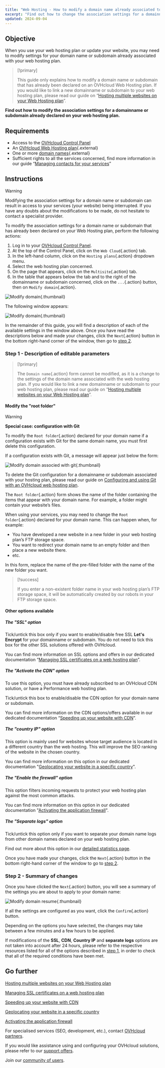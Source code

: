 ```yaml
---
title: "Web Hosting - How to modify a domain name already associated to a hosting plan"
excerpt: "Find out how to change the association settings for a domainname or subdomain already declared on your web hosting plan"
updated: 2024-09-04
---
```


## Objective

When you use your web hosting plan or update your website, you may need to modify settings for your domain name or subdomain already associated with your web hosting plan.

> [!primary]
>
> This guide only explains how to modify a domain name or subdomain that has already been declared on an OVHcloud Web Hosting plan. If you would like to link a new domainname or subdomain to your web hosting plan, please read our guide on “[Hosting multiple websites on your Web Hosting plan](/pages/web_cloud/web_hosting/multisites_configure_multisite)”.
>

**Find out how to modify the association settings for a domainname or subdomain already declared on your web hosting plan.**

## Requirements

- Access to the [OVHcloud Control Panel](/links/manager)
- An [OVHcloud Web Hosting plan](/links/web/hosting){.external}
- One or more [domain names](/links/web/domains){.external}
- Sufficient rights to all the services concerned, find more information in our guide “[Managing contacts for your services](/pages/account_and_service_management/account_information/managing_contacts)”

## Instructions

> [!warning]
>
> Modifying the association settings for a domain name or subdomain can result in access to your services (your website) being interrupted. If you have any doubts about the modifications to be made, do not hesitate to contact a specialist provider.
>

To modify the association settings for a domain name or subdomain that has already been declared on your Web Hosting plan, perform the following actions:

1. Log in to your [OVHcloud Control Panel](/links/manager).
2. At the top of the Control Panel, click on the `Web Cloud`{.action} tab.
3. In the left-hand column, click on the `Hosting plans`{.action} dropdown menu.
4. Select the web hosting plan concerned.
5. On the page that appears, click on the `Multisite`{.action} tab.
6. In the table that appears below the tab and to the right of the domainname or subdomain concerned, click on the `...`{.action} button, then on `Modify domain`{.action}.

![Modify domain](/pages/assets/screens/control_panel/product-selection/web-cloud/web-hosting/multisite/modify-domain-2.png){.thumbnail}

The following window appears:

![Modify domain](/pages/assets/screens/control_panel/product-selection/web-cloud/web-hosting/multisite/modify-a-domain-step-1-all-disabled.png){.thumbnail}

In the remainder of this guide, you will find a description of each of the available settings in the window above. Once you have read the descriptions below and made your changes, click the `Next`{.action} button in the bottom right-hand corner of the window, then go to [step 2](#step2).

### Step 1 - Description of editable parameters <a name="step1"></a>

> [!primary]
>
> The `Domain name`{.action} form cannot be modified, as it is a change to the settings of the domain name associated with the web hosting plan. If you would like to link a new domainname or subdomain to your web hosting plan, please read our guide on “[Hosting multiple websites on your Web Hosting plan](/pages/web_cloud/web_hosting/multisites_configure_multisite)”.
>

#### Modify the "root folder"

> [!warning]
> **Special case: configuration with Git**
>
> To modify the `Root folder`{.action} declared for your domain name if a configuration exists with Git for the same domain name, you must first delete this configuration.
>
> If a configuration exists with Git, a message will appear just below the form:
>
> ![Modify domain associed with git](/pages/assets/screens/control_panel/product-selection/web-cloud/web-hosting/multisite/modify-a-domain-step-1-all-disabled-git-message.png){.thumbnail}
>
> To delete the Git configuration for a domainname or subdomain associated with your hosting plan, please read our guide on [Configuring and using Git with an OVHcloud web hosting plan](/pages/web_cloud/web_hosting/git_integration_webhosting).
>

The `Root folder`{.action} form shows the name of the folder containing the items that appear with your domain name. For example, a folder might contain your website’s files.

When using your services, you may need to change the `Root folder`{.action} declared for your domain name. This can happen when, for example:

- You have developed a new website in a new folder in your web hosting plan’s FTP storage space.
- You want to redirect your domain name to an empty folder and then place a new website there.
- etc.

In this form, replace the name of the pre-filled folder with the name of the new folder you want.

> [!success]
>
> If you enter a non-existent folder name in your web hosting plan’s FTP storage space, it will be automatically created by our robots in your FTP storage space.
>

#### Other options available

##### The "SSL" option

Tick/untick this box only if you want to enable/disable free SSL **Let's Encrypt** for your domainname or subdomain. You do not need to tick this box for the other SSL solutions offered with OVHcloud.

You can find more information on SSL options and offers in our dedicated documentation “[Managing SSL certificates on a web hosting plan](/pages/web_cloud/web_hosting/ssl_on_webhosting)”.

##### The "Activate the CDN" option

To use this option, you must have already subscribed to an OVHcloud CDN solution, or have a Performance web hosting plan.

Tick/untick this box to enable/disable the CDN option for your domain name or subdomain.

You can find more information on the CDN options/offers available in our dedicated documentation “[Speeding up your website with CDN](/pages/web_cloud/web_hosting/cdn_how_to_use_cdn)”.

##### The "country IP" option

This option is mainly used for websites whose target audience is located in a different country than the web hosting. This will improve the SEO ranking of the website in the chosen country.

You can find more information on this option in our dedicated documentation "[Geolocating your website in a specific country](/pages/web_cloud/web_hosting/multisites_geolocation)".

##### The "Enable the firewall" option

This option filters incoming requests to protect your web hosting plan against the most common attacks.

You can find more information on this option in our dedicated documentation "[Activating the application firewall](/pages/web_cloud/web_hosting/multisites_activating_application_firewall)".

##### The "Separate logs" option

Tick/untick this option only if you want to separate your domain name logs from other domain names declared on your web hosting plan.

Find out more about this option in our [detailed statistics page](/links/web/hosting-traffic-analysis).

Once you have made your changes, click the `Next`{.action} button in the bottom right-hand corner of the window to go to [step 2](#step2).

### Step 2 - Summary of changes <a name="step2"></a>

Once you have clicked the `Next`{.action} button, you will see a summary of the settings you are about to apply to your domain name:

![Modify domain resume](/pages/assets/screens/control_panel/product-selection/web-cloud/web-hosting/multisite/modify-domain-step2.png){.thumbnail}

If all the settings are configured as you want, click the `Confirm`{.action} button.

Depending on the options you have selected, the changes may take between a few minutes and a few hours to be applied.

If modifications of the **SSL**, **CDN**, **Country IP** and **separate logs** options are not taken into account after 24 hours, please refer to the respective resources listed for all of the options described in [step 1](#step1), in order to check that all of the required conditions have been met.

## Go further

[Hosting multiple websites on your Web Hosting plan](/pages/web_cloud/web_hosting/multisites_configure_multisite)

[Managing SSL certificates on a web hosting plan](/pages/web_cloud/web_hosting/ssl_on_webhosting)

[Speeding up your website with CDN](/pages/web_cloud/web_hosting/cdn_how_to_use_cdn)

[Geolocating your website in a specific country](/pages/web_cloud/web_hosting/multisites_geolocation)

[Activating the application firewall](/pages/web_cloud/web_hosting/multisites_activating_application_firewall)

For specialised services (SEO, development, etc.), contact [OVHcloud partners](/links/partner).
 
If you would like assistance using and configuring your OVHcloud solutions, please refer to our [support offers](/links/support).
 
Join our [community of users](/links/community).